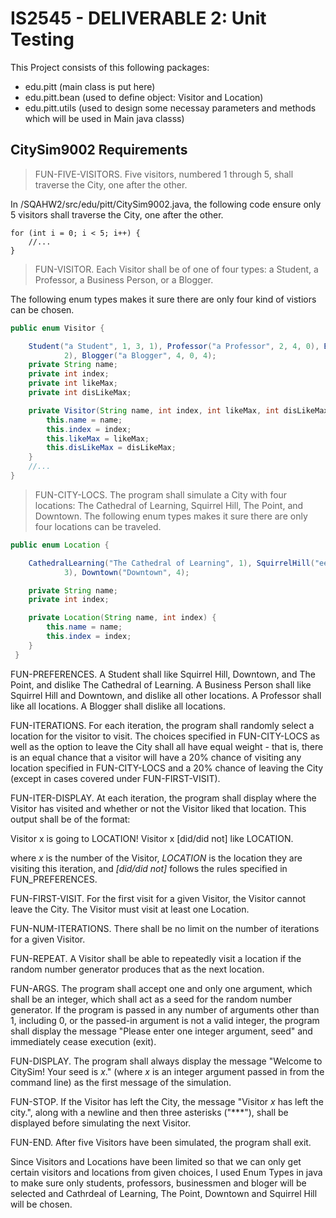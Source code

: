 # IS2545 - DELIVERABLE 2: Unit Testing

This Project consists of this following packages:
- edu.pitt (main class is put here)
- edu.pitt.bean (used to define object: Visitor and Location)
- edu.pitt.utils (used to design some necessay parameters and methods which will be used in Main java classs)

## CitySim9002 Requirements

>FUN-FIVE-VISITORS. Five visitors, numbered 1 through 5, shall traverse the City, one after the other.


In /SQAHW2/src/edu/pitt/CitySim9002.java,  the following code ensure only 5 visitors shall traverse the City, one after the other.
```
for (int i = 0; i < 5; i++) {
	//...
}
```


>FUN-VISITOR. Each Visitor shall be of one of four types: a Student, a Professor, a Business Person, or a Blogger.

The following enum types makes it sure there are only four kind of vistiors can be chosen.
```java
public enum Visitor {

	Student("a Student", 1, 3, 1), Professor("a Professor", 2, 4, 0), Business("a Business Person", 3, 2,
			2), Blogger("a Blogger", 4, 0, 4);
	private String name;
	private int index;
	private int likeMax;
	private int disLikeMax;

	private Visitor(String name, int index, int likeMax, int disLikeMax) {
		this.name = name;
		this.index = index;
		this.likeMax = likeMax;
		this.disLikeMax = disLikeMax;
	}
	//...	
}
```

>FUN-CITY-LOCS. The program shall simulate a City with four locations: The Cathedral of Learning, Squirrel Hill, The Point, and Downtown.
The following enum types makes it sure there are only four locations can be traveled.

```java
public enum Location {

	CathedralLearning("The Cathedral of Learning", 1), SquirrelHill("eeed", 2), ThePoint("The Point",
			3), Downtown("Downtown", 4);

	private String name;
	private int index;

	private Location(String name, int index) {
		this.name = name;
		this.index = index;
	}
 }
```

FUN-PREFERENCES. A Student shall like Squirrel Hill, Downtown, and The Point, and dislike The Cathedral of Learning.  A Business Person shall like Squirrel Hill and Downtown, and dislike all other locations. A Professor shall like all locations.  A Blogger shall dislike all locations.

FUN-ITERATIONS. For each iteration, the program shall randomly select a location for the visitor to visit.  The choices specified in FUN-CITY-LOCS as well as the option to leave the City shall all have equal weight - that is, there is an equal chance that a visitor will have a 20% chance of visiting any location specified in FUN-CITY-LOCS and a 20% chance of leaving the City (except in cases covered under FUN-FIRST-VISIT).

FUN-ITER-DISPLAY. At each iteration, the program shall display where the Visitor has visited and whether or not the Visitor liked that location.  This output shall be of the format:

Visitor x is going to LOCATION!
Visitor x [did/did not] like LOCATION.

where _x_ is the number of the Visitor, _LOCATION_ is the location they are visiting this iteration, and _[did/did not]_ follows the rules specified in FUN_PREFERENCES.

FUN-FIRST-VISIT. For the first visit for a given Visitor, the Visitor cannot leave the City.  The Visitor must visit at least one Location.

FUN-NUM-ITERATIONS. There shall be no limit on the number of iterations for a given Visitor.

FUN-REPEAT. A Visitor shall be able to repeatedly visit a location if the random number generator produces that as the next location.

FUN-ARGS. The program shall accept one and only one argument, which shall be an integer, which shall act as a seed for the random number generator.  If the program is passed in any number of arguments other than 1, including 0, or the passed-in argument is not a valid integer, the program shall display the message "Please enter one integer argument, seed" and immediately cease execution (exit).

FUN-DISPLAY. The program shall always display the message "Welcome to CitySim! Your seed is _x_." (where _x_ is an integer argument passed in from the command line) as the first message of the simulation.

FUN-STOP. If the Visitor has left the City, the message "Visitor _x_ has left the city.", along with a newline and then three asterisks ("***"), shall be displayed before simulating the next Visitor.

FUN-END. After five Visitors have been simulated, the program shall exit.

Since Visitors and Locations have been limited so that we can only get certain visitors and locations from given choices, I used Enum Types in java to make sure only students, professors, businessmen and bloger will be selected and Cathrdeal of Learning, The Point, Downtown and Squirrel Hill will be chosen.
